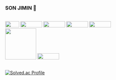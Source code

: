 ### SON JIMIN 👋

<br/>

<div> 
  <img src="https://img.shields.io/badge/java-007396?style=for-the-badge&logo=java&logoColor=white" style="width:45px; height:20px"> 
  <img src="https://img.shields.io/badge/spring-6DB33F?style=for-the-badge&logo=spring&logoColor=white" style="width:70px; height:20px"> 
  <img src="https://img.shields.io/badge/oracle-F80000?style=for-the-badge&logo=oracle&logoColor=white" style="width:70px; height:20px"> 
  <img src="https://img.shields.io/badge/mysql-4479A1?style=for-the-badge&logo=mysql&logoColor=white" style="width:70px; height:20px"> 
  <img src="https://img.shields.io/badge/vue.js-4FC08D?style=for-the-badge&logo=vue.js&logoColor=white" style="width:70px; height:20px"> 
  <br>
  
  <img src="https://img.shields.io/badge/amazon_aws-232F3E?style=for-the-badge&logo=amazonaws&logoColor=white" style="width:100px"> 
  <img src="https://img.shields.io/badge/git-F05032?style=for-the-badge&logo=git&logoColor=white" style="width:70px; height:20px">
</div>

<br/>

[![Solved.ac Profile](http://mazassumnida.wtf/api/v2/generate_badge?boj=thswlals219)](https://solved.ac/thswlals219/)
